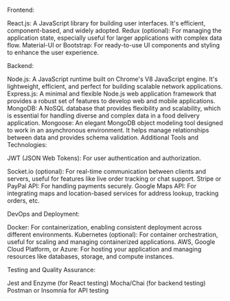 Frontend:

React.js: A JavaScript library for building user interfaces. It's efficient, component-based, and widely adopted.
Redux (optional): For managing the application state, especially useful for larger applications with complex data flow.
Material-UI or Bootstrap: For ready-to-use UI components and styling to enhance the user experience.

Backend:

Node.js: A JavaScript runtime built on Chrome's V8 JavaScript engine. It's lightweight, efficient, and perfect for building scalable network applications.
Express.js: A minimal and flexible Node.js web application framework that provides a robust set of features to develop web and mobile applications.
MongoDB: A NoSQL database that provides flexibility and scalability, which is essential for handling diverse and complex data in a food delivery application.
Mongoose: An elegant MongoDB object modeling tool designed to work in an asynchronous environment. It helps manage relationships between data and provides schema validation.
Additional Tools and Technologies:

JWT (JSON Web Tokens): For user authentication and authorization.

Socket.io (optional): For real-time communication between clients and servers, useful for features like live order tracking or chat support.
Stripe or PayPal API: For handling payments securely.
Google Maps API: For integrating maps and location-based services for address lookup, tracking orders, etc.

DevOps and Deployment:

Docker: For containerization, enabling consistent deployment across different environments.
Kubernetes (optional): For container orchestration, useful for scaling and managing containerized applications.
AWS, Google Cloud Platform, or Azure: For hosting your application and managing resources like databases, storage, and compute instances.

Testing and Quality Assurance:

Jest and Enzyme (for React testing)
Mocha/Chai (for backend testing)
Postman or Insomnia for API testing
